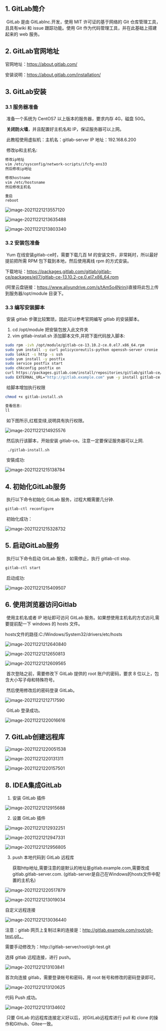 ## 1. GitLab简介

​	GitLab 是由 GitLabInc.开发，使用 MIT 许可证的基于网络的 Git 仓库管理工具，且具有wiki 和 issue 跟踪功能。使用 Git 作为代码管理工具，并在此基础上搭建起来的 web 服务。

## 2. GitLab官网地址

官网地址：https://about.gitlab.com/

安装说明：https://about.gitlab.com/installation/

## 3. GitLab安装

### 3.1 服务器准备

​	准备一个系统为 CentOS7 以上版本的服务器，要求内存 4G，磁盘 50G。

​	**关闭防火墙**，并且配置好主机名和 IP，保证服务器可以上网。

​	此教程使用虚拟机：主机名：gitlab-server IP 地址：192.168.6.200

​	修改ip和主机名:

```bash
修改ip地址
vim /etc/sysconfig/network-scripts/ifcfg-ens33
然后修改ip地址

修改hostname
vim /etc/hostsname
然后修改主机名

重启
reboot
```

![image-20211221213557120](Gitlab.assets/image-20211221213557120.png)

![image-20211221213635488](Gitlab.assets/image-20211221213635488.png)

![image-20211221213803340](Gitlab.assets/image-20211221213803340.png)

### 3.2 安装包准备

​	Yum 在线安装gitlab-ce时，需要下载几百 M 的安装文件，非常耗时，所以最好提前把所需 RPM 包下载到本地，然后使用离线 rpm 的方式安装。

下载地址：https://packages.gitlab.com/gitlab/gitlab-ce/packages/el/7/gitlab-ce-13.10.2-ce.0.el7.x86_64.rpm

(阿里云盘链接：https://www.aliyundrive.com/s/tAm5o4Nrini)直接将此包上传到服务器/opt/module 目录下。

### 3.3 编写安装脚本

​	安装 gitlab 步骤比较繁琐，因此可以参考官网编写 gitlab 的安装脚本。

1. cd /opt/module   把安裝包放入此文件夹
2. vim gitlab-install.sh 添加脚本文件,并把下面代码放入脚本:

```bash
sudo rpm -ivh /opt/module/gitlab-ce-13.10.2-ce.0.el7.x86_64.rpm
sudo yum install -y curl policycoreutils-python openssh-server cronie
sudo lokkit -s http -s ssh
sudo yum install -y postfix
sudo service postfix start
sudo chkconfig postfix on
curl https://packages.gitlab.com/install/repositories/gitlab/gitlab-ce/script.rpm.sh | sudo bash
sudo EXTERNAL_URL="http://gitlab.example.com" yum -y install gitlab-ce
```

​	给脚本增加执行权限

```bash
chmod +x gitlab-install.sh

查看信息:
ll
```

​	如下图所示,红框变绿,说明具有执行权限。

![image-20211221214925576](Gitlab.assets/image-20211221214925576.png)	

​	然后执行该脚本，开始安装 gitlab-ce。注意一定要保证服务器可以上网.

```bash
 ./gitlab-install.sh  
```

​	安裝成功:

![image-20211221215138784](Gitlab.assets/image-20211221215138784.png)

## 4. 初始化GitLab服务

​	执行以下命令初始化 GitLab 服务，过程大概需要几分钟.

```bash
gitlab-ctl reconfigure
```

​	初始化成功：

![image-20211221215328732](Gitlab.assets/image-20211221215328732.png)

## 5. 启动GitLab服务

​	执行以下命令启动 GitLab 服务，如需停止，执行 gitlab-ctl stop.

```bash
gitlab-ctl start  
```

​	启动成功:

![image-20211221215409507](Gitlab.assets/image-20211221215409507.png)

## 6. 使用浏览器访问Gitlab

​	使用主机名或者 IP 地址即可访问 GitLab 服务。如果想使用主机名的方式访问,需要提前配一下 windows 的 hosts 文件。

hosts文件的路径:C:/Windows/System32/drivers/etc/hosts

![image-20211221212640840](Gitlab.assets/image-20211221212640840.png)

![image-20211221212650813](Gitlab.assets/image-20211221212650813.png)

![image-20211221212609565](Gitlab.assets/image-20211221212609565.png)

​		首次登陆之前，需要修改下 GitLab 提供的 root 账户的密码，要求 8 位以上，包含大小写子母和特殊符号。

​	然后使用修改后的密码登录 GitLab。

![image-20211221212717590](Gitlab.assets/image-20211221212717590.png)

​	GitLab 登录成功。

![image-20211221220016616](Gitlab.assets/image-20211221220016616.png)

## 7. GitLab创建远程库

![image-20211221220051538](Gitlab.assets/image-20211221220051538.png)

![image-20211221220131311](Gitlab.assets/image-20211221220131311.png)

![image-20211221220157501](Gitlab.assets/image-20211221220157501.png)

## 8. IDEA集成GitLab

1. 安装 GitLab 插件

![image-20211221212915688](Gitlab.assets/image-20211221212915688.png)

2. 设置 GitLab 插件

![image-20211221212932251](Gitlab.assets/image-20211221212932251.png)

![image-20211221212947331](Gitlab.assets/image-20211221212947331.png)

![image-20211221212956805](Gitlab.assets/image-20211221212956805.png)

3. push 本地代码到 GitLab 远程库

   获取http地址,需要注意的是默认的地址是gitlab.example.com,需要改成gitlab.gitlab-server.com. (gitlab-server是自己在Windows的hosts文件中配置的主机名)

![image-20211221220517879](Gitlab.assets/image-20211221220517879.png)

![image-20211221213019034](Gitlab.assets/image-20211221213019034.png)

自定义远程连接

![image-20211221213036440](Gitlab.assets/image-20211221213036440.png)

注意：gitlab 网页上复制过来的连接是：http://gitlab.example.com/root/git-test.git，

需要手动修改为：http://gitlab-server/root/git-test.git

选择 gitlab 远程连接，进行 push。

![image-20211221213103841](Gitlab.assets/image-20211221213103841.png)

首次向连接 gitlab，需要登录帐号和密码，用 root 帐号和修改的密码登录即可。

![image-20211221213120625](Gitlab.assets/image-20211221213120625.png)

代码 Push 成功。

![image-20211221213134602](Gitlab.assets/image-20211221213134602.png)

​	只要 GitLab 的远程库连接定义好以后，对GitLab远程库进行 pull 和 clone 的操作和Github、Gitee一致。

